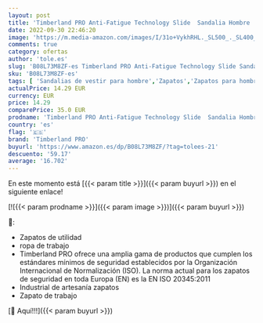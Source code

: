```yaml
---
layout: post
title: 'Timberland PRO Anti-Fatigue Technology Slide  Sandalia Hombre  Negro y Naranja  35 EU'
date: 2022-09-30 22:46:20
image: 'https://m.media-amazon.com/images/I/31o+VykhRHL._SL500_._SL400_.jpg'
comments: true
category: ofertas
author: 'tole.es'
slug: 'B08L73M8ZF-es Timberland PRO Anti-Fatigue Technology Slide Sandalia...'
sku: 'B08L73M8ZF-es'
tags: [ 'Sandalias de vestir para hombre','Zapatos','Zapatos para hombre','Zapatos y complementos','sandalia','timberland pro','🇪🇸', ]
actualPrice: 14.29 EUR
currency: EUR
price: 14.29
comparePrice: 35.0 EUR
prodname: 'Timberland PRO Anti-Fatigue Technology Slide  Sandalia Hombre  Negro y Naranja  35 EU'
country: 'es'
flag: '🇪🇸'
brand: 'Timberland PRO'
buyurl: 'https://www.amazon.es/dp/B08L73M8ZF/?tag=tolees-21'
descuento: '59.17'
average: '16.702'
---
```


En este momento está [{{< param title >}}]({{< param buyurl >}}) en el siguiente enlace!

[![{{< param prodname >}}]({{< param image >}})]({{< param buyurl >}})

🔎:

- Zapatos de utilidad
- ropa de trabajo
- Timberland PRO ofrece una amplia gama de productos que cumplen los estándares mínimos de seguridad establecidos por la Organización Internacional de Normalización (ISO). La norma actual para los zapatos de seguridad en toda Europa (EN) es la EN ISO 20345:2011
- Industrial de artesanía zapatos
- Zapato de trabajo

[🛒 Aquí!!!]({{< param buyurl >}})
